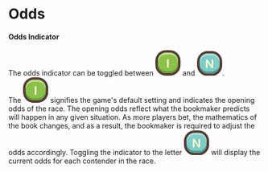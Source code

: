 # Odds

#### **Odds Indicator**

The odds indicator can be toggled between ![](../../.gitbook/assets/initiatialOdd.PNG) and ![](../../.gitbook/assets/newOdd.PNG).\
The ![](../../.gitbook/assets/initiatialOdd.PNG) signifies the game's default setting and indicates the opening odds of the race. The opening odds reflect what the bookmaker predicts will happen in any given situation. As more players bet, the mathematics of the book changes, and as a result, the bookmaker is required to adjust the odds accordingly. Toggling the indicator to the letter ![](../../.gitbook/assets/newOdd.PNG) will display the current odds for each contender in the race.
